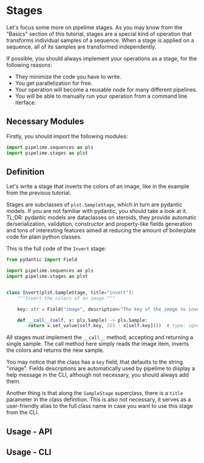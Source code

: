 # Stages

Let's focus some more on pipelime stages. As you may know from the "Basics" section of this tutorial, stages are a special kind of operation that transforms individual samples of a sequence. When a stage is applied on a sequence, all of its samples are transformed independently.

If possible, you should always implement your operations as a stage, for the following reasons:

- They minimize the code you have to write.
- You get parallelization for free.
- Your operation will become a reusable node for many different pipelines.
- You will be able to manually run your operation from a command line iterface.

## Necessary Modules

Firstly, you should import the following modules:

```python
import pipelime.sequences as pls
import pipelime.stages as plst
```

## Definition

Let's write a stage that inverts the colors of an image, like in the example from the previous tutorial. 

Stages are subclasses of `plst.SampleStage`, which in turn are pydantic models. If you are not familiar with pydantic, you should take a look at it. TL;DR: pydantic models are dataclasses on steroids, they provide automatic de/serialization, validation, constructor and property-like fields generation and tons of interesting features aimed at reducing the amount of boilerplate code for plain python classes.

This is the full code of the `Invert` stage:

```python
from pydantic import Field

import pipelime.sequences as pls
import pipelime.stages as plst


class Invert(plst.SampleStage, title="invert"):
    """Invert the colors of an image."""

    key: str = Field("image", description="The key of the image to invert.")

    def __call__(self, x: pls.Sample) -> pls.Sample:
        return x.set_value(self.key, 255 - x[self.key]())  # type: ignore
```

All stages must implement the `__call__` method, accepting and returning a single sample. The call method here simply reads the image item, inverts the colors and returns the new sample.

You may notice that the class has a `key` field, that defaults to the string "image". Fields descriptions are automatically used by pipelime to display a help message in the CLI, although not necessary, you should always add them. 

Another thing is that along the `SampleStage` superclass, there is a `title` parameter in the class definition. This is also not necessary, it serves as a user-friendly alias to the full class name in case you want to use this stage from the CLI.

## Usage - API



## Usage - CLI
